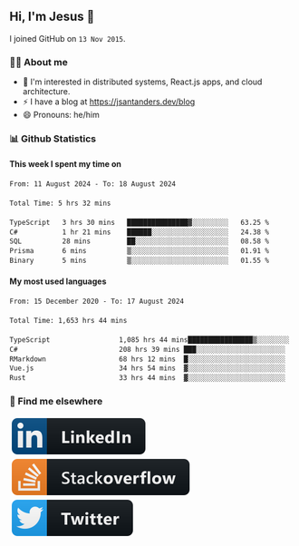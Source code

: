 ## Hi, I'm Jesus 👋

I joined GitHub on `13 Nov 2015`.

<!-- Talking about you -->

### 👨‍💻 About me

- 👦 I'm interested in distributed systems, React.js apps, and cloud architecture.
- ⚡️ I have a blog at <https://jsantanders.dev/blog>
- 😄 Pronouns: he/him

### 📊 Github Statistics

#### This week I spent my time on

<!--START_SECTION:weekly-->

```txt
From: 11 August 2024 - To: 18 August 2024

Total Time: 5 hrs 32 mins

TypeScript   3 hrs 30 mins   ███████████████▓░░░░░░░░░   63.25 %
C#           1 hr 21 mins    ██████░░░░░░░░░░░░░░░░░░░   24.38 %
SQL          28 mins         ██░░░░░░░░░░░░░░░░░░░░░░░   08.58 %
Prisma       6 mins          ▒░░░░░░░░░░░░░░░░░░░░░░░░   01.91 %
Binary       5 mins          ▒░░░░░░░░░░░░░░░░░░░░░░░░   01.55 %
```

<!--END_SECTION:weekly-->

#### My most used languages

<!--START_SECTION:alltime-->

```txt
From: 15 December 2020 - To: 17 August 2024

Total Time: 1,653 hrs 44 mins

TypeScript                 1,085 hrs 44 mins████████████████▒░░░░░░░░   65.65 %
C#                         208 hrs 39 mins ███░░░░░░░░░░░░░░░░░░░░░░   12.62 %
RMarkdown                  68 hrs 12 mins  █░░░░░░░░░░░░░░░░░░░░░░░░   04.12 %
Vue.js                     34 hrs 54 mins  ▓░░░░░░░░░░░░░░░░░░░░░░░░   02.11 %
Rust                       33 hrs 44 mins  ▓░░░░░░░░░░░░░░░░░░░░░░░░   02.04 %
```

<!--END_SECTION:alltime-->

### 📢 Find me elsewhere

<p>
  <a target="_blank" href="https://linkedin.com/in/jsantanders">
    <img src="https://github.com/jsantanders/jsantanders/blob/master/img/linkedin.svg" alt="LinkedIn" style="vertical-align:top; margin:4px">
  </a>
  
  <a target="_blank" href="https://stackoverflow.com/users/7318331/jesus-santander">
    <img src="https://github.com/jsantanders/jsantanders/blob/master/img/stackoverflow.svg" alt="StackOverflow" style="vertical-align:top; margin:4px">
  </a>
  
  <a target="_blank" href="http://twitter.com/jsantanders">
    <img src="https://github.com/jsantanders/jsantanders/blob/master/img/twitter.svg" alt="Twitter" style="vertical-align:top; margin:4px">
  </a>
</p>
